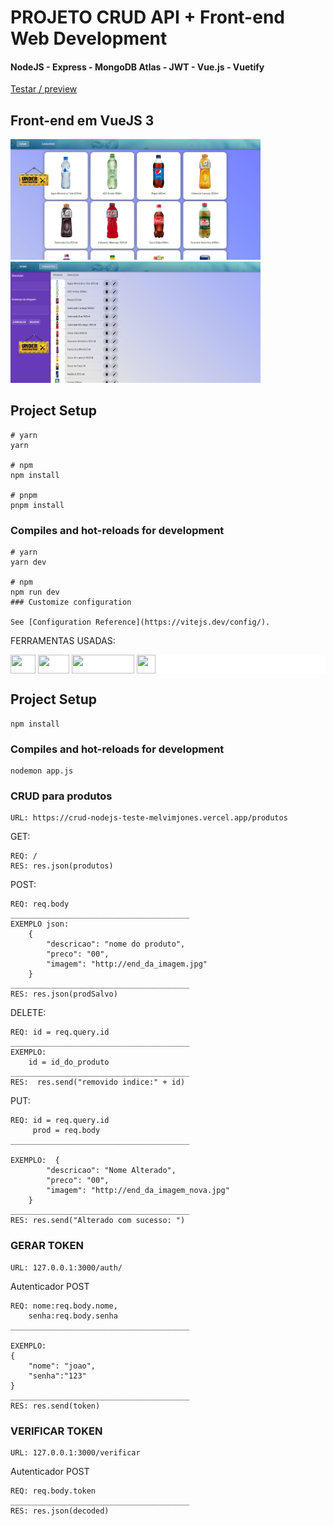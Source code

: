 # PROJETO CRUD API + Front-end Web Development
#### NodeJS - Express - MongoDB Atlas - JWT - Vue.js - Vuetify

<a href="https://front-end-lista-de-produtos-git-main-melvimjones.vercel.app/" rel="nofollow">Testar / preview</a>

## Front-end em VueJS 3
<div>
<img src="https://github.com/MelvimJones/Front-End_lista_de_produtos/blob/main/src/assets/Tela1.jpg" width="400">

<img src="https://github.com/MelvimJones/Front-End_lista_de_produtos/blob/main/src/assets/Tela2.jpg" width="400">
</div>

## Project Setup

```
# yarn
yarn

# npm
npm install

# pnpm
pnpm install
```

### Compiles and hot-reloads for development

```
# yarn
yarn dev

# npm
npm run dev
### Customize configuration

See [Configuration Reference](https://vitejs.dev/config/).
```

FERRAMENTAS USADAS:

<div style="background-color:white">

<img align="center"  height="30" width="40" src="https://upload.wikimedia.org/wikipedia/commons/thumb/d/d9/Node.js_logo.svg/2560px-Node.js_logo.svg.png" style="max-width: 100%;">
<img align="center" height="30" width="50" src="https://www.edureka.co/blog/wp-content/uploads/2019/05/logo.png" style="max-width: 100%;">
<img align="center" height="30" width="100" src="https://upload.wikimedia.org/wikipedia/commons/thumb/9/93/MongoDB_Logo.svg/2560px-MongoDB_Logo.svg.png" style="max-width: 100%;">
<img align="center" height="30" width="30" src="https://ps.w.org/jwt-auth/assets/icon-256x256.png?rev=2298869" style="max-width: 100%;">
</div>



## Project Setup
```
npm install
```

### Compiles and hot-reloads for development
```
nodemon app.js
```

### CRUD para produtos
```
URL: https://crud-nodejs-teste-melvimjones.vercel.app/produtos
```



GET: 
```
REQ: /
RES: res.json(produtos)
```
POST:
```
REQ: req.body
________________________________________
EXEMPLO json:
    {
        "descricao": "nome do produto",
        "preco": "00",
        "imagem": "http://end_da_imagem.jpg"
    }
________________________________________
RES: res.json(prodSalvo)
```
DELETE:
```
REQ: id = req.query.id
________________________________________
EXEMPLO:
    id = id_do_produto
________________________________________
RES:  res.send("removido indice:" + id)
```

PUT:
```
REQ: id = req.query.id
     prod = req.body
________________________________________

EXEMPLO:  {
        "descricao": "Nome Alterado",
        "preco": "00",
        "imagem": "http://end_da_imagem_nova.jpg"
    }
________________________________________
RES: res.send("Alterado com sucesso: ")
```

### GERAR TOKEN
```
URL: 127.0.0.1:3000/auth/
```
Autenticador POST
```
REQ: nome:req.body.nome,
    senha:req.body.senha
________________________________________

EXEMPLO:  
{
    "nome": "joao",
    "senha":"123"
}
________________________________________
RES: res.send(token)
```
### VERIFICAR TOKEN
```
URL: 127.0.0.1:3000/verificar
```
Autenticador POST
```
REQ: req.body.token
________________________________________
RES: res.json(decoded)
```
